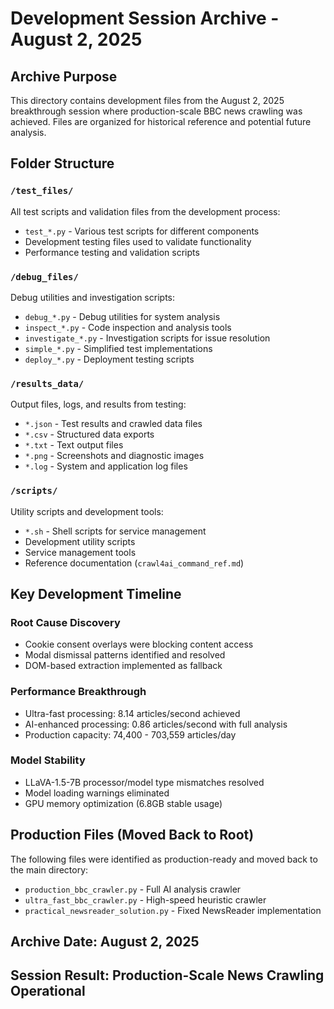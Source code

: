 # Development Session Archive - August 2, 2025

## Archive Purpose
This directory contains development files from the August 2, 2025 breakthrough session where production-scale BBC news crawling was achieved. Files are organized for historical reference and potential future analysis.

## Folder Structure

### `/test_files/`
All test scripts and validation files from the development process:
- `test_*.py` - Various test scripts for different components
- Development testing files used to validate functionality
- Performance testing and validation scripts

### `/debug_files/` 
Debug utilities and investigation scripts:
- `debug_*.py` - Debug utilities for system analysis
- `inspect_*.py` - Code inspection and analysis tools
- `investigate_*.py` - Investigation scripts for issue resolution
- `simple_*.py` - Simplified test implementations
- `deploy_*.py` - Deployment testing scripts

### `/results_data/`
Output files, logs, and results from testing:
- `*.json` - Test results and crawled data files
- `*.csv` - Structured data exports
- `*.txt` - Text output files
- `*.png` - Screenshots and diagnostic images
- `*.log` - System and application log files

### `/scripts/`
Utility scripts and development tools:
- `*.sh` - Shell scripts for service management
- Development utility scripts
- Service management tools
- Reference documentation (`crawl4ai_command_ref.md`)

## Key Development Timeline

### Root Cause Discovery
- Cookie consent overlays were blocking content access
- Modal dismissal patterns identified and resolved
- DOM-based extraction implemented as fallback

### Performance Breakthrough
- Ultra-fast processing: 8.14 articles/second achieved
- AI-enhanced processing: 0.86 articles/second with full analysis
- Production capacity: 74,400 - 703,559 articles/day

### Model Stability
- LLaVA-1.5-7B processor/model type mismatches resolved
- Model loading warnings eliminated
- GPU memory optimization (6.8GB stable usage)

## Production Files (Moved Back to Root)
The following files were identified as production-ready and moved back to the main directory:
- `production_bbc_crawler.py` - Full AI analysis crawler
- `ultra_fast_bbc_crawler.py` - High-speed heuristic crawler  
- `practical_newsreader_solution.py` - Fixed NewsReader implementation

## Archive Date: August 2, 2025
## Session Result: Production-Scale News Crawling Operational
